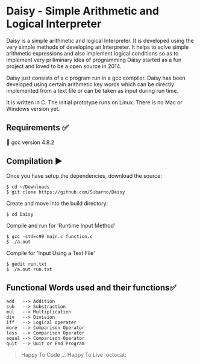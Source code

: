 Daisy - Simple Arithmetic and Logical Interpreter
===============================================

Daisy is a simple arithmetic and logical Interpreter. It is developed using the very simple methods of developing an Interpreter. It helps to solve simple arithmetic expressions and also implement logical conditions so as to implement very priliminary idea of programming 
Daisy started as a fun project and loved to be a open source in 2014.

Daisy just consists of a c program run in a gcc compiler.
Daisy has been developed using certain arithmetic key words which can be directly implemented from a text file or can be taken as input during run time.

It is written in C.
The initial prototype runs on Linux. There is no Mac or Windows version yet.

Requirements :white_check_mark:
-------------------------------
:pushpin: gcc version 4.8.2 

Compilation :arrow_forward:
---------------------------
Once you have setup the dependencies, download the source:
```
$ cd ~/Downloads
$ git clone https://github.com/Subarno/Daisy
```

Create and move into the build directory:
```
$ cd Daisy
```

Compile and run for 'Runtime Input Method' 
```
$ gcc -std=c99 main.c function.c
$ ./a.out

```

Compile for 'Input Using a Text File'
```
$ gedit run.txt
$ ./a.out run.txt
```

Functional Words used and their functions:white_check_mark:
------------
```
add   --> Addition
sub   --> Substraction 
mul   --> Multiplication
div   --> Division
iff   --> Logical operater
more  --> Comparison Operator
less  --> Comparison Operator
equal --> Comparison Operator
quit  --> Quit or End Program
```
> Happy To Code ... Happy To Live :octocat:
